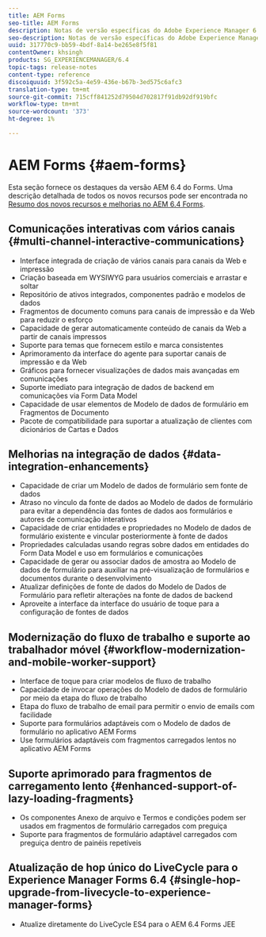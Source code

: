 ```yaml
---
title: AEM Forms
seo-title: AEM Forms
description: Notas de versão específicas do Adobe Experience Manager 6.3 Forms.
seo-description: Notas de versão específicas do Adobe Experience Manager 6.3 Forms.
uuid: 317770c9-bb59-4bdf-8a14-be265e8f5f81
contentOwner: khsingh
products: SG_EXPERIENCEMANAGER/6.4
topic-tags: release-notes
content-type: reference
discoiquuid: 3f592c5a-4e59-436e-b67b-3ed575c6afc3
translation-type: tm+mt
source-git-commit: 715cff841252d79504d702817f91db92df919bfc
workflow-type: tm+mt
source-wordcount: '373'
ht-degree: 1%

---
```



# AEM Forms {#aem-forms}

Esta seção fornece os destaques da versão AEM 6.4 do Forms. Uma descrição detalhada de todos os novos recursos pode ser encontrada no [Resumo dos novos recursos e melhorias no AEM 6.4 Forms](/help/forms/using/whats-new.md).

## Comunicações interativas com vários canais {#multi-channel-interactive-communications}

* Interface integrada de criação de vários canais para canais da Web e impressão
* Criação baseada em WYSIWYG para usuários comerciais e arrastar e soltar
* Repositório de ativos integrados, componentes padrão e modelos de dados
* Fragmentos de documento comuns para canais de impressão e da Web para reduzir o esforço
* Capacidade de gerar automaticamente conteúdo de canais da Web a partir de canais impressos
* Suporte para temas que fornecem estilo e marca consistentes
* Aprimoramento da interface do agente para suportar canais de impressão e da Web
* Gráficos para fornecer visualizações de dados mais avançadas em comunicações
* Suporte imediato para integração de dados de backend em comunicações via Form Data Model
* Capacidade de usar elementos de Modelo de dados de formulário em Fragmentos de Documento
* Pacote de compatibilidade para suportar a atualização de clientes com dicionários de Cartas e Dados

## Melhorias na integração de dados {#data-integration-enhancements}

* Capacidade de criar um Modelo de dados de formulário sem fonte de dados
* Atraso no vínculo da fonte de dados ao Modelo de dados de formulário para evitar a dependência das fontes de dados aos formulários e autores de comunicação interativos
* Capacidade de criar entidades e propriedades no Modelo de dados de formulário existente e vincular posteriormente à fonte de dados
* Propriedades calculadas usando regras sobre dados em entidades do Form Data Model e uso em formulários e comunicações
* Capacidade de gerar ou associar dados de amostra ao Modelo de dados de formulário para auxiliar na pré-visualização de formulários e documentos durante o desenvolvimento
* Atualizar definições de fonte de dados do Modelo de Dados de Formulário para refletir alterações na fonte de dados de backend
* Aproveite a interface da interface do usuário de toque para a configuração de fontes de dados

## Modernização do fluxo de trabalho e suporte ao trabalhador móvel {#workflow-modernization-and-mobile-worker-support}

* Interface de toque para criar modelos de fluxo de trabalho
* Capacidade de invocar operações do Modelo de dados de formulário por meio da etapa do fluxo de trabalho
* Etapa do fluxo de trabalho de email para permitir o envio de emails com facilidade
* Suporte para formulários adaptáveis com o Modelo de dados de formulário no aplicativo AEM Forms
* Use formulários adaptáveis com fragmentos carregados lentos no aplicativo AEM Forms

## Suporte aprimorado para fragmentos de carregamento lento {#enhanced-support-of-lazy-loading-fragments}

* Os componentes Anexo de arquivo e Termos e condições podem ser usados em fragmentos de formulário carregados com preguiça
* Suporte para fragmentos de formulário adaptável carregados com preguiça dentro de painéis repetíveis

## Atualização de hop único do LiveCycle para o Experience Manager Forms 6.4 {#single-hop-upgrade-from-livecycle-to-experience-manager-forms}

* Atualize diretamente do LiveCycle ES4 para o AEM 6.4 Forms JEE
